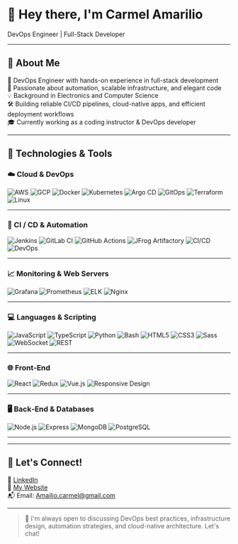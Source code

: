 # 👋 Hey there, I'm Carmel Amarilio  
DevOps Engineer | Full-Stack Developer 

---

## 🚀 About Me

🎯 DevOps Engineer with hands-on experience in full-stack development  
🔧 Passionate about automation, scalable infrastructure, and elegant code  
💡 Background in Electronics and Computer Science  
🛠️ Building reliable CI/CD pipelines, cloud-native apps, and efficient deployment workflows  
🎓 Currently working as a coding instructor & DevOps developer  


---

## 🧰 Technologies & Tools

### ☁️ Cloud & DevOps  
![AWS](https://img.shields.io/badge/AWS-232F3E?logo=amazon-aws&logoColor=white)
![GCP](https://img.shields.io/badge/GCP-4285F4?logo=google-cloud&logoColor=white)
![Docker](https://img.shields.io/badge/Docker-2496ED?logo=docker&logoColor=white)
![Kubernetes](https://img.shields.io/badge/Kubernetes-326CE5?logo=kubernetes&logoColor=white)
![Argo CD](https://img.shields.io/badge/ArgoCD-F16061?logo=argo&logoColor=white)
![GitOps](https://img.shields.io/badge/GitOps-007ACC?logo=git&logoColor=white)
![Terraform](https://img.shields.io/badge/Terraform-623CE4?logo=terraform&logoColor=white)
![Linux](https://img.shields.io/badge/Linux-FCC624?logo=linux&logoColor=black)

---

### 🔄 CI / CD & Automation  
![Jenkins](https://img.shields.io/badge/Jenkins-D24939?logo=jenkins&logoColor=white)
![GitLab CI](https://img.shields.io/badge/GitLab%20CI-FC6D26?logo=gitlab&logoColor=white)
![GitHub Actions](https://img.shields.io/badge/GitHub%20Actions-2088FF?logo=github-actions&logoColor=white)
![JFrog Artifactory](https://img.shields.io/badge/JFrog-41B883?logo=jfrog&logoColor=white)
![CI/CD](https://img.shields.io/badge/CI%2FCD-555555?logo=continuous-integration&logoColor=white)
![DevOps](https://img.shields.io/badge/DevOps-0A0A0A?logo=dev.to&logoColor=white)

---

### 📈 Monitoring & Web Servers  
![Grafana](https://img.shields.io/badge/Grafana-F46800?logo=grafana&logoColor=white)
![Prometheus](https://img.shields.io/badge/Prometheus-E6522C?logo=prometheus&logoColor=white)
![ELK](https://img.shields.io/badge/ELK-005571?logo=elasticstack&logoColor=white)
![Nginx](https://img.shields.io/badge/Nginx-009639?logo=nginx&logoColor=white)

---

### 💻 Languages & Scripting  
![JavaScript](https://img.shields.io/badge/JavaScript-F7DF1E?logo=javascript&logoColor=black)
![TypeScript](https://img.shields.io/badge/TypeScript-3178C6?logo=typescript&logoColor=white)
![Python](https://img.shields.io/badge/Python-3776AB?logo=python&logoColor=white)
![Bash](https://img.shields.io/badge/Bash-4EAA25?logo=gnu-bash&logoColor=white)
![HTML5](https://img.shields.io/badge/HTML5-E34F26?logo=html5&logoColor=white)
![CSS3](https://img.shields.io/badge/CSS3-1572B6?logo=css3&logoColor=white)
![Sass](https://img.shields.io/badge/Sass-CC6699?logo=sass&logoColor=white)
![WebSocket](https://img.shields.io/badge/WebSocket-000000?logo=websockets&logoColor=white)
![REST](https://img.shields.io/badge/REST-005571?logo=apache&logoColor=white)

---

### 🌐 Front‑End  
![React](https://img.shields.io/badge/React-61DAFB?logo=react&logoColor=black)
![Redux](https://img.shields.io/badge/Redux-764ABC?logo=redux&logoColor=white)
![Vue.js](https://img.shields.io/badge/Vue.js-4FC08D?logo=vue.js&logoColor=white)
![Responsive Design](https://img.shields.io/badge/Responsive%20Design-0A0A0A?logo=responsive-design&logoColor=white)

---

### 🖥️ Back‑End & Databases  
![Node.js](https://img.shields.io/badge/Node.js-339933?logo=node.js&logoColor=white)
![Express](https://img.shields.io/badge/Express-000000?logo=express&logoColor=white)
![MongoDB](https://img.shields.io/badge/MongoDB-47A248?logo=mongodb&logoColor=white)
![PostgreSQL](https://img.shields.io/badge/PostgreSQL-336791?logo=postgresql&logoColor=white)

---


---

## 🤝 Let's Connect!

💼 [LinkedIn](https://www.linkedin.com/in/carmel-amarilio/)  
🧠 [My Website](https://carmel-amarilio.github.io/Carmel-Amarilio-web/)  
📬 Email: Amailio.carmel@gmail.com

---

> 💬 I'm always open to discussing DevOps best practices, infrastructure design, automation strategies, and cloud-native architecture. Let's chat!
